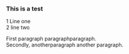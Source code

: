 ### This is a test  
  
1 Line one  
2 line two  
  
First paragraph paragraphparagraph.  
Secondly, anotherparagraph another paragraph.